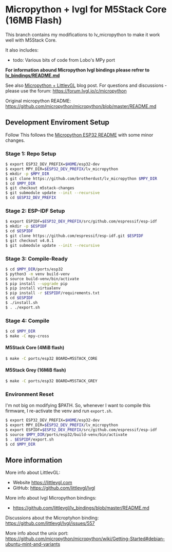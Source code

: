 # Micropython + lvgl for M5Stack Core (16MB Flash)

This branch contains my modifications to lv_micropython to make it work well with M5Stack Core.

It also includes:

- todo: Various bits of code from Lobo's MPy port

**For information abound Micropython lvgl bindings please refrer to [lv_bindings/README.md](https://github.com/littlevgl/lv_bindings/blob/master/README.md)**

See also [Micropython + LittlevGL](https://blog.littlevgl.com/2019-02-20/micropython-bindings) blog post.
For questions and discussions - please use the forum: https://forum.lvgl.io/c/micropython

Original micropython README: https://github.com/micropython/micropython/blob/master/README.md

## Development Enviroment Setup

Follow
This follows the [Micropython ESP32 README](https://github.com/micropython/micropython/blob/master/ports/esp32/README.md) with some minor changes.

### Stage 1: Repo Setup

```bash
$ export ESP32_DEV_PREFIX=$HOME/esp32-dev
$ export MPY_DIR=$ESP32_DEV_PREFIX/lv_micropython
$ mkdir -p $MPY_DIR
$ git clone https://github.com/brotherdust/lv_micropython $MPY_DIR
$ cd $MPY_DIR
$ git checkout m5stack-changes
$ git submodule update --init --recursive
$ cd $ESP32_DEV_PREFIX
```

### Stage 2: ESP-IDF Setup

```bash
$ export ESPIDF=$ESP32_DEV_PREFIX/src/github.com/espressif/esp-idf
$ mkdir -p $ESPIDF
$ cd $ESPIDF
$ git clone https://github.com/espressif/esp-idf.git $ESPIDF
$ git checkout v4.0.1
$ git submodule update --init --recursive
```

### Stage 3: Compile-Ready

```bash
$ cd $MPY_DIR/ports/esp32
$ python3 -m venv build-venv
$ source build-venv/bin/activate
$ pip install --upgrade pip
$ pip install virtualenv
$ pip install -r $ESPIDF/requirements.txt
$ cd $ESPIDF
$ ./install.sh
$ . ./export.sh
```

### Stage 4: Compile

```bash
$ cd $MPY_DIR
$ make -C mpy-cross
```

#### M5Stack Core (4MiB flash)

```bash
$ make -C ports/esp32 BOARD=M5STACK_CORE
```

#### M5Stack Grey (16MiB flash)

```bash
$ make -C ports/esp32 BOARD=M5STACK_GREY
```

### Environment Reset

I'm not big on modifying $PATH. So, whenever I want to compile this firmware, I re-activate the venv and run `export.sh`.

```bash
$ export ESP32_DEV_PREFIX=$HOME/esp32-dev
$ export MPY_DIR=$ESP32_DEV_PREFIX/lv_micropython
$ export ESPIDF=$ESP32_DEV_PREFIX/src/github.com/espressif/esp-idf
$ source $MPY_DIR/ports/esp32/build-venv/bin/activate
$ . $ESPIDF/export.sh
$ cd $MPY_DIR
```
## More information

More info about LittlevGL: 
- Website https://littlevgl.com
- GitHub: https://github.com/littlevgl/lvgl

More info about lvgl Micropython bindings:
- https://github.com/littlevgl/lv_bindings/blob/master/README.md

Discussions about the Microptyhon binding: https://github.com/littlevgl/lvgl/issues/557

More info about the unix port: https://github.com/micropython/micropython/wiki/Getting-Started#debian-ubuntu-mint-and-variants


